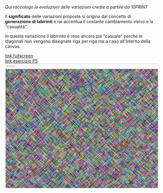_Qui raccologo le evoluzioni delle variazioni create a partire da 10PRINT_

Il **significato** delle variazioni proposte si origina dal concetto di **generazione di labirinti** e ne accentua il costante cambiamento visivo e la "casualità".  

In questa variazione il labirinto è reso ancora più "casuale" perchè le diagonali non vengono disegnate riga per riga ma a caso all'interno della canvas.

[link fullscreen](https://editor.p5js.org/benedettb/full/yflmuLzlC)  
[link esercizio P5](https://editor.p5js.org/benedettb/sketches/yflmuLzlC)  
![immagine](https://github.com/benedettb/archive/blob/master/benedettb/10%20PRINT/variazioni/variazione1/Cattura.PNG)
